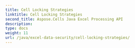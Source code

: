 ```yaml
---
title: Cell Locking Strategies
linktitle: Cell Locking Strategies
second_title: Aspose.Cells Java Excel Processing API
description: 
type: docs
weight: 11
url: /java/excel-data-security/cell-locking-strategies/
---
```

